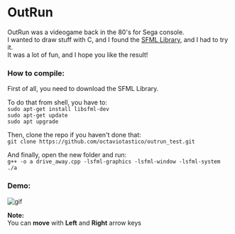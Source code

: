 # OutRun    

OutRun was a videogame back in the 80's for Sega console.    
I wanted to draw stuff with C, and I found the [SFML Library], and I had to try it.    
It was a lot of fun, and I hope you like the result!    

### How to compile:    

First of all, you need to download the SFML Library.    

To do that from shell, you have to:    
`sudo apt-get install libsfml-dev`    
`sudo apt-get update`    
`sudo apt upgrade`    

Then, clone the repo if you haven't done that:    
`git clone https://github.com/octaviotastico/outrun_test.git`    

And finally, open the new folder and run:    
`g++ -o a drive_away.cpp -lsfml-graphics -lsfml-window -lsfml-system`    
`./a`

### Demo:

![gif](https://i.giphy.com/media/MeJEnrJZG4JladlFcp/giphy.webp)    

**Note:**    
You can **move** with **Left** and **Right** arrow keys    

[SFML Library]: https://www.sfml-dev.org/learn.php
